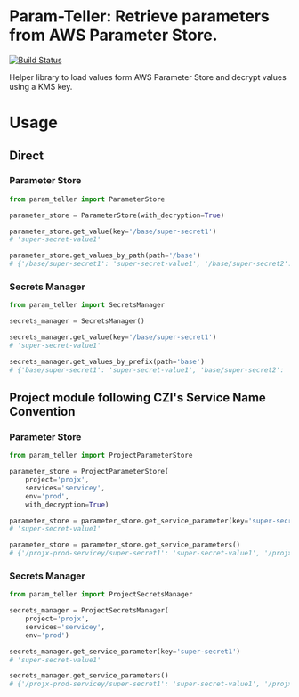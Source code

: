 # Param-Teller: Retrieve parameters from AWS Parameter Store.

[![Build Status](https://travis-ci.com/chanzuckerberg/param-teller.svg?token=qxcH9zWp4qxw9qDaKK3b&branch=master)](https://travis-ci.com/chanzuckerberg/param-teller)

Helper library to load values form AWS Parameter Store and decrypt values using a KMS key.

# Usage

## Direct

### Parameter Store

```python
from param_teller import ParameterStore

parameter_store = ParameterStore(with_decryption=True)

parameter_store.get_value(key='/base/super-secret1')
# 'super-secret-value1'

parameter_store.get_values_by_path(path='/base')
# {'/base/super-secret1': 'super-secret-value1', '/base/super-secret2': 'super-secret-value2'}
```

### Secrets Manager

```python
from param_teller import SecretsManager

secrets_manager = SecretsManager()

secrets_manager.get_value(key='/base/super-secret1')
# 'super-secret-value1'

secrets_manager.get_values_by_prefix(path='base')
# {'base/super-secret1': 'super-secret-value1', 'base/super-secret2': 'super-secret-value2'}
```

## Project module following CZI's Service Name Convention

### Parameter Store

```python
from param_teller import ProjectParameterStore

parameter_store = ProjectParameterStore(
    project='projx',
    services='servicey',
    env='prod',
    with_decryption=True)

parameter_store = parameter_store.get_service_parameter(key='super-secret1')
# 'super-secret-value1'

parameter_store = parameter_store.get_service_parameters()
# {'/projx-prod-servicey/super-secret1': 'super-secret-value1', '/projx-prod-servicey/super-secret2': 'super-secret-value2'}
```

### Secrets Manager

```python
from param_teller import ProjectSecretsManager

secrets_manager = ProjectSecretsManager(
    project='projx',
    services='servicey',
    env='prod')

secrets_manager.get_service_parameter(key='super-secret1')
# 'super-secret-value1'

secrets_manager.get_service_parameters()
# {'/projx-prod-servicey/super-secret1': 'super-secret-value1', '/projx-prod-servicey/super-secret2': 'super-secret-value2'}
```

